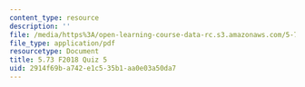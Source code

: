 ```yaml
---
content_type: resource
description: ''
file: /media/https%3A/open-learning-course-data-rc.s3.amazonaws.com/5-73-quantum-mechanics-i-fall-2018/2914f69ba742e1c535b1aa0e03a50da7_MIT5_73F18_quiz5.pdf
file_type: application/pdf
resourcetype: Document
title: 5.73 F2018 Quiz 5
uid: 2914f69b-a742-e1c5-35b1-aa0e03a50da7
---
```

